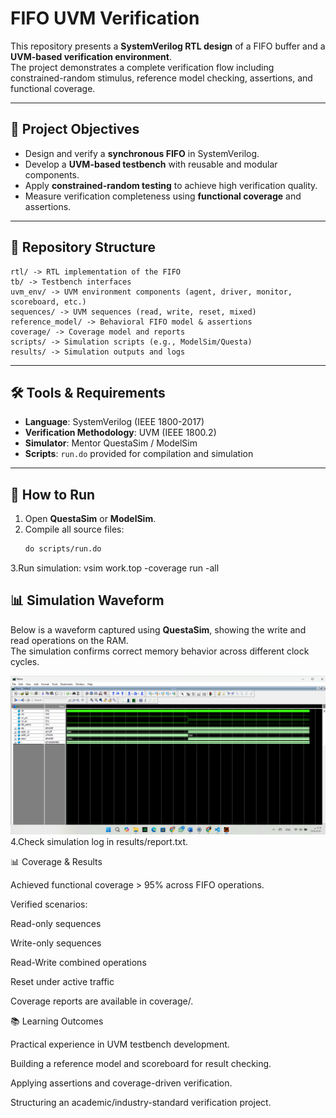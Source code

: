 # FIFO UVM Verification

This repository presents a **SystemVerilog RTL design** of a FIFO buffer and a **UVM-based verification environment**.  
The project demonstrates a complete verification flow including constrained-random stimulus, reference model checking, assertions, and functional coverage.

---

## 📌 Project Objectives
- Design and verify a **synchronous FIFO** in SystemVerilog.
- Develop a **UVM-based testbench** with reusable and modular components.
- Apply **constrained-random testing** to achieve high verification quality.
- Measure verification completeness using **functional coverage** and assertions.

---

## 📂 Repository Structure
```
rtl/ -> RTL implementation of the FIFO
tb/ -> Testbench interfaces
uvm_env/ -> UVM environment components (agent, driver, monitor, scoreboard, etc.)
sequences/ -> UVM sequences (read, write, reset, mixed)
reference_model/ -> Behavioral FIFO model & assertions
coverage/ -> Coverage model and reports
scripts/ -> Simulation scripts (e.g., ModelSim/Questa)
results/ -> Simulation outputs and logs
```

---

## 🛠️ Tools & Requirements
- **Language**: SystemVerilog (IEEE 1800-2017)
- **Verification Methodology**: UVM (IEEE 1800.2)
- **Simulator**: Mentor QuestaSim / ModelSim  
- **Scripts**: `run.do` provided for compilation and simulation

---

## 🚀 How to Run
1. Open **QuestaSim** or **ModelSim**.
2. Compile all source files:
   ```tcl
   do scripts/run.do
   ```
3.Run simulation:
vsim work.top -coverage
run -all
## 📊 Simulation Waveform

Below is a waveform captured using **QuestaSim**, showing the write and read operations on the RAM.  
The simulation confirms correct memory behavior across different clock cycles.

![Simulation Waveform](https://github.com/Eng-AbdallahSabah/Single-Port-RAM-RTL/blob/main/doc/Wave%20form.png)
4.Check simulation log in results/report.txt.

📊 Coverage & Results

Achieved functional coverage > 95% across FIFO operations.

Verified scenarios:

Read-only sequences

Write-only sequences

Read-Write combined operations

Reset under active traffic

Coverage reports are available in coverage/.

📚 Learning Outcomes

Practical experience in UVM testbench development.

Building a reference model and scoreboard for result checking.

Applying assertions and coverage-driven verification.

Structuring an academic/industry-standard verification project.
```
